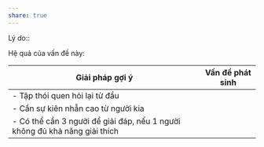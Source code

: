 ```yaml
---
share: true
---
```

Lý do:: 

Hệ quả của vấn đề này:


| Giải pháp gợi ý                                                            | Vấn đề phát sinh |
| -------------------------------------------------------------------------- | ---------------- |
| - Tập thói quen hỏi lại từ đầu                                             |                  |
| - Cần sự kiên nhẫn cao từ người kia                                        |                  |
| - Có thể cần 3 người để giải đáp, nếu 1 người không đủ khả năng giải thích |                  |                                                                           |                  |
